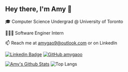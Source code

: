 ## Hey there, I'm Amy 👋
🎓 Computer Science Undergrad @ University of Toronto 

👩🏻‍💻 Software Enginer Intern 

📫 Reach me at amygao9@outlook.com or on LinkedIn


[![Linkedin Badge](https://img.shields.io/badge/-agao-blue?style=flat&logo=Linkedin&logoColor=white&link=https://www.linkedin.com/in/agao/)](https://www.linkedin.com/in/agao/)
[![GitHub amygaoo](https://img.shields.io/github/followers/amygaoo?label=follow&style=social)](https://github.com/amygaoo)


[![Amy's Github Stats](https://github-readme-stats.vercel.app/api?username=amygaoo&show_icons=true&count_private=true&hide=issues)](https://github.com/amygaoo/github-readme-stats)
![Top Langs](https://github-readme-stats.vercel.app/api/top-langs/?username=amygaoo&hide=TeX&layout=compact)

<!--
**amygaoo/amygaoo** is a ✨ _special_ ✨ repository because its `README.md` (this file) appears on your GitHub profile.

Here are some ideas to get you started:

- 🔭 I’m currently working on ...
- 🌱 I’m currently learning ...
- 👯 I’m looking to collaborate on ...
- 🤔 I’m looking for help with ...
- 💬 Ask me about ...
- 📫 How to reach me: ...
- 😄 Pronouns: ...
- ⚡ Fun fact: ...
-->
